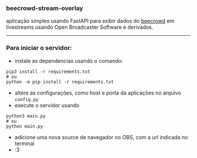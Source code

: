 ### beecrowd-stream-overlay

aplicação simples usando FastAPI para exibir dados do [beecrowd](https://beecrowd.com.br/) em livestreams usando Open
Broadcaster Software e derivados.

---

### Para iniciar o servidor:

- instale as dependencias usando o comando:

```shell
pip3 install -r requirements.txt
# ou
python -m pip install -r requirements.txt
```

- altere as configurações, como host e porta da aplicações no arquivo `config.py`
- execute o servidor usando

```shell
python3 main.py
# ou
python main.py
```

- adicione uma nova source de navegador no OBS, com a url indicada no terminal
- :3